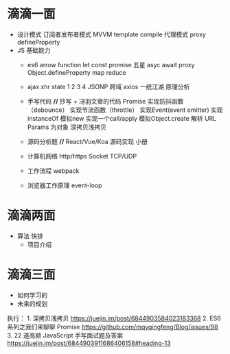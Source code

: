 # 滴滴一面
 - 设计模式 
 订阅者发布者模式   MVVM    template  compile 
 代理模式 proxy defineProperty
 - JS 基础能力  
    - es6 
       arrow function
       let const
       promise 五星
       asyc await
       proxy
       Object.defineProperty
       map reduce 
    - ajax 
        xhr state  1 2 3 4 
        JSONP   跨域
        axios   一统江湖   原理分析

    - 手写代码  **//**
    抄写 + 冴羽文章的代码
    Promise
    实现防抖函数（debounce）
    实现节流函数（throttle）
    实现Event(event emitter)
    实现instanceOf
    模拟new
    实现一个call/apply
    模拟Object.create
    解析 URL Params 为对象
    深拷贝浅拷贝

    - 源码分析题  **//**
    React/Vue/Koa 源码实现
    小册 

    - 计算机网络
    http/https
    Socket  TCP/UDP
    
    - 工作流程
        webpack
    - 浏览器工作原理
       event-loop 

# 滴滴两面
  - 算法 
       快排
    - 项目介绍 

# 滴滴三面
   - 如何学习的
   - 未来的规划


   执行：
    1. 深拷贝浅拷贝 
    https://juejin.im/post/6844903584023183368
    2. ES6 系列之我们来聊聊 Promise
    https://github.com/mqyqingfeng/Blog/issues/98
    3. 22 道高频 JavaScript 手写面试题及答案
    https://juejin.im/post/6844903911686406158#heading-13
